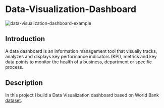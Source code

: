 # Data-Visualization-Dashboard

![data-visualization-dashboard-example](https://user-images.githubusercontent.com/39211262/80624494-5f1a9c00-8a69-11ea-980b-8655384852ca.jpg)

## Introduction <a name="Python Library used"></a>
A data dashboard is an information management tool that visually tracks, analyzes and displays key performance indicators (KPI), metrics and key data points to monitor the health of a business, department or specific process.

## Description <a name="Python Library used"></a>
In this project I build a Data Visualization dashboard based on World Bank [dataset](https://data.worldbank.org/).
